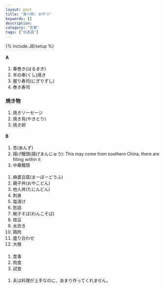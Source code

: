 ```yaml
---
layout: post
title: "食べ物: おやつ"
keywords: []
description: 
category: "言葉"
tags: ["日本語"]
---
```

{% include JB/setup %}


#### A
1. 春巻き(はるまき)
4. 羊の串(くし)焼き
5. 握り寿司(にぎりずし)
6. 巻き寿司

### 焼き物
1. 焼きソーセージ
2. 焼き鳥(やきとり)
3. 焼き卵

#### B
1. 杏(あんず)
2. 揚げ饅頭(揚げまんじゅう): This may come from southern China, there are
   filling within it 
3. 中華饅頭

####
1. 麻婆豆腐(まーぼーどうふ)
2. 親子丼(おやこどん)
3. 他人丼(たにんどん)
4. 刺身
5. 塩漬け
6. 缶詰
7. 椀子そば(わんこそば)
8. 枝豆
9. 水炊き
1. 鶏肉
2. 盛り合わせ
3. 大根


####
1. 食事
2. 肉食
3. 試食



####
1. 夫は料理が上手なのに、あまり作ってくれません。
